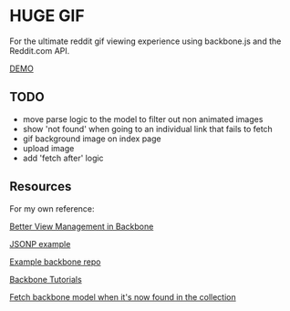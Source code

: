 # HUGE GIF

For the ultimate reddit gif viewing experience using backbone.js and the Reddit.com API.

[DEMO](http://patmood.github.io/hugegif)

## TODO
- move parse logic to the model to filter out non animated images
- show 'not found' when going to an individual link that fails to fetch
- gif background image on index page
- upload image
- add 'fetch after' logic

## Resources
For my own reference:

[Better View Management in Backbone](http://lostechies.com/derickbailey/2011/09/15/zombies-run-managing-page-transitions-in-backbone-apps/)

[JSONP example](http://stackoverflow.com/questions/8430113/backbone-collection-jsonp-ajax-results-not-generating-model-correctly)

[Example backbone repo](https://github.com/thomasdavis/backbonetutorials/blob/gh-pages/videos/beginner/index.html)

[Backbone Tutorials](http://backbonetutorials.com/)

[Fetch backbone model when it's now found in the collection](http://lostechies.com/derickbailey/2012/02/03/get-a-model-from-a-backbone-collection-without-knowing-if-the-collection-is-loaded/)
